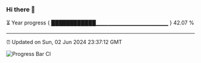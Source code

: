 ### Hi there 👋

⏳ Year progress { ████████████▁▁▁▁▁▁▁▁▁▁▁▁▁▁▁▁▁▁ } 42.07 %

---

⏰ Updated on Sun, 02 Jun 2024 23:37:12 GMT

![Progress Bar CI](https://github.com/IshwaranRudhara/GIT-ACTION/workflows/Progress%20Bar%20CI/badge.svg)
